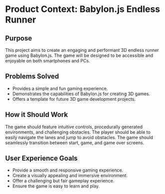 # Product Context: Babylon.js Endless Runner

## Purpose
This project aims to create an engaging and performant 3D endless runner game using Babylon.js. The game will be designed to be accessible and enjoyable on both smartphones and PCs.

## Problems Solved
- Provides a simple and fun gaming experience.
- Demonstrates the capabilities of Babylon.js for creating 3D games.
- Offers a template for future 3D game development projects.

## How it Should Work
The game should feature intuitive controls, procedurally generated environments, and challenging obstacles. The player should be able to easily navigate the lanes and jump to avoid obstacles. The game should seamlessly transition between start, game, and game over screens.

## User Experience Goals
- Provide a smooth and responsive gaming experience.
- Create a visually appealing and immersive environment.
- Offer a challenging but fair gameplay experience.
- Ensure the game is easy to learn and play.
